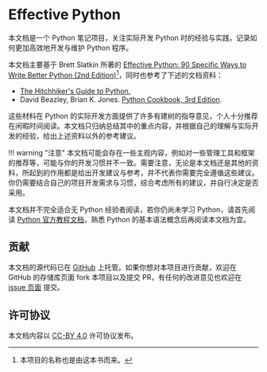 # Effective Python

本文档是一个 Python 笔记项目，关注实际开发 Python 时的经验与实践，记录如何更加高效地开发与维护 Python 程序。

本文档主要基于 Brett Slatkin 所著的 [Effective Python: 90 Specific Ways to Write Better Python (2nd Edition)](https://effectivepython.com)[^1]，同时也参考了下述的文档资料：

- [The Hitchhiker's Guide to Python.](https://docs.python-guide.org)
- David Beazley, Brian K. Jones. [Python Cookbook, 3rd Edition](https://www.dabeaz.com/cookbook.html).

这些材料在 Python 的实际开发方面提供了许多有建树的指导意见，个人十分推荐在闲暇时间阅读。本文档只归纳总结其中的重点内容，并根据自己的理解与实际开发的经验，给出上述资料以外的参考建议。

!!! warning "注意"
    本文档可能会存在一些主观内容，例如对一些管理工具和框架的推荐等，可能与你的开发习惯并不一致。需要注意，无论是本文档还是其他的资料，所起到的作用都是给出开发建议与参考，并不代表你需要完全遵循这些建议。你仍需要结合自己的项目开发需求与习惯，综合考虑所有的建议，并自行决定是否采用。

本文档并不完全适合无 Python 经验者阅读，若你仍尚未学习 Python，请首先阅读 [Python 官方教程文档](https://docs.python.org/3/tutorial/index.html)，熟悉 Python 的基本语法概念后再阅读本文档为宜。

## 贡献

本文档的源代码已在 [GitHub](https://github.com/jks15satoshi/effective-python) 上托管。如果你想对本项目进行贡献，欢迎在 GitHub 的存储库页面 fork 本项目以及提交 PR，有任何的改进意见也欢迎在 [issue 页面](https://github.com/jks15satoshi/effective-python/issues) 提交。

## 许可协议

本文档内容以 [CC-BY 4.0](https://creativecommons.org/licenses/by/4.0/) 许可协议发布。

[^1]: 本项目的名称也是由这本书而来。

